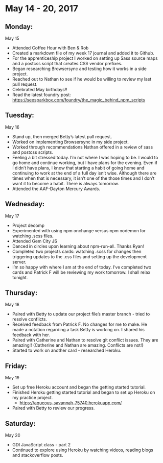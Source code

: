 May 14 - 20, 2017
=================

Monday:
-------
May 15
* Attended Coffee Hour with Ben & Rob
* Created a markdown file of my week 17 journal and added it to Github.
* For the apprenticeship project I worked on setting up Sass source maps and a postcss script that creates CSS vendor prefixes.
* Began researching Browsersync and testing how it works in a side project.
* Reached out to Nathan to see if he would be willing to review my last pull request.
* Celebrated May birthdays!!
* Read the latest foundry post: https://seesparkbox.com/foundry/the_magic_behind_npm_scripts

Tuesday:
--------
May 16
* Stand up, then merged Betty’s latest pull request.
* Worked on implementing Browsersync in my side project.
* Worked through recommendations Nathan offered in a review of sass and postcss scripts.
* Feeling a bit stressed today. I’m not where I was hoping to be. I would to go home and continue working, but I have plans for the evening. Even if I didn’t have plans, I know that starting a habit of going home and continuing to work at the end of a full day isn’t wise. Although there are times when that is necessary, it isn’t one of the those times and I don’t want it to become a habit. There is always tomorrow.
* Attended the AAF-Dayton Mercury Awards.

Wednesday:
----------
May 17
* Project decomp
* Experimented with using npm onchange versus npm nodemon for watching .scss files.
* Attended Gem City JS
* Danced in circles upon learning about npm-run-all. Thanks Ryan!
* Completed two projects cards: watching .scss for changes then triggering updates to the .css files and setting up the development server.
* I’m so happy with where I am at the end of today. I’ve completed two cards and Patrick F will be reviewing my work tomorrow. I shall relax tonight.

Thursday:
---------
May 18
* Paired with Betty to update our project file’s master branch - tried to resolve conflicts.
* Received feedback from Patrick F. No changes for me to make. He made a notation regarding a task Betty is working on. I shared his feedback with her.
* Paired with Catherine and Nathan to resolve git conflict issues. They are amazing!! (Catherine and Nathan are amazing. Conflicts are not!)
* Started to work on another card - researched Heroku.

Friday:
-------
May 19
* Set up free Heroku account and began the getting started tutorial.
* Finished Heroku getting started tutorial and began to set up Heroku on my practice project.
  * https://aqueous-savannah-75740.herokuapp.com/
* Paired with Betty to review our progress.

Saturday:
---------
May 20
* GDI JavaScript class - part 2
* Continued to explore using Heroku by watching videos, reading blogs and stackoverflow posts.
